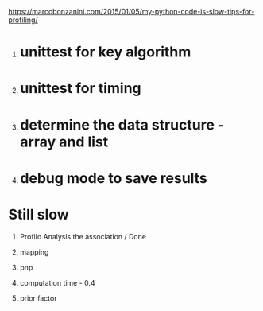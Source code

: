 <https://marcobonzanini.com/2015/01/05/my-python-code-is-slow-tips-for-profiling/>
1. # unittest for key algorithm
2. # unittest for timing 
3. # determine the data structure - array and list
4. # debug mode to save results

# Still slow
1. Profilo Analysis the association / Done

1. mapping
2. pnp
3. computation time - 0.4
4. prior factor
